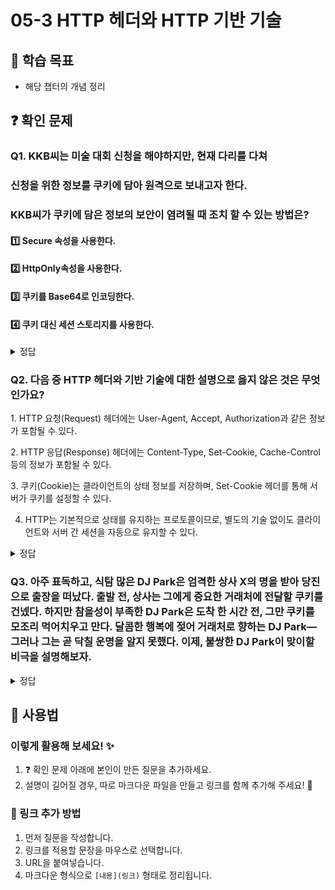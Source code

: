 # 05-3 HTTP 헤더와 HTTP 기반 기술

## 📌 학습 목표
- 해당 챕터의 개념 정리

## ❓ 확인 문제
### Q1. KKB씨는 미술 대회 신청을 해야하지만, 현재 다리를 다쳐 
### 신청을 위한 정보를 쿠키에 담아 원격으로 보내고자 한다.
### KKB씨가 쿠키에 담은 정보의 보안이 염려될 때 조치 할 수 있는 방법은?

#### 1️⃣ Secure 속성을 사용한다. 

#### 2️⃣ HttpOnly속성을 사용한다.

#### 3️⃣ 쿠키를 Base64로 인코딩한다.

#### 4️⃣ 쿠키 대신 세션 스토리지를 사용한다.

<details>
<summary>정답</summary>

#### 3️⃣ 쿠키를 Base64로 인코딩한다.

### 🔹 문제 분석
Base64 인코딩은 데이터를 변환할 뿐 암호화가 아님 

## 🔹 1️⃣ Secure 속성을 사용한다.  
✅ 
- `Secure` 속성을 설정하면 **쿠키가 HTTPS(보안 프로토콜)에서만 전송**됩니다.  
- 이를 통해 **네트워크에서 데이터가 평문으로 전송되는 것을 방지**할 수 있습니다.  
- HTTP 환경에서는 쿠키가 전송되지 않으므로, **중간자 공격(Man-in-the-Middle, MITM) 방지**에 효과적입니다.  

## 🔹 2️⃣ HttpOnly 속성을 사용한다.  
✅ 

- `HttpOnly` 속성을 사용하면 **자바스크립트에서 쿠키 접근이 불가능**합니다.  
- 이를 통해 **XSS(사이트 간 스크립트) 공격으로부터 보호**할 수 있습니다.  
- 공격자가 악성 스크립트를 실행하더라도 `document.cookie`를 통해 쿠키를 탈취할 수 없음. 

## 🔹 4️⃣ 쿠키 대신 세션 스토리지를 사용한다.  
✅   

- **세션 스토리지는 브라우저의 메모리에 저장되며, 브라우저를 닫으면 자동 삭제**됩니다.  
- **쿠키보다 보안이 강력하며, XSS 공격에도 비교적 안전**합니다.  
- 서버로 자동 전송되지 않으므로, **세션 토큰을 저장할 때 더 안전한 방법**이 될 수 있음.  

</details>

### Q2. 다음 중 HTTP 헤더와 기반 기술에 대한 설명으로 옳지 않은 것은 무엇인가요?

1️. HTTP 요청(Request) 헤더에는 User-Agent, Accept, Authorization과 같은 정보가 포함될 수 있다.

2️. HTTP 응답(Response) 헤더에는 Content-Type, Set-Cookie, Cache-Control 등의 정보가 포함될 수 있다.

3️. 쿠키(Cookie)는 클라이언트의 상태 정보를 저장하며, Set-Cookie 헤더를 통해 서버가 쿠키를 설정할 수 있다.

4. HTTP는 기본적으로 상태를 유지하는 프로토콜이므로, 별도의 기술 없이도 클라이언트와 서버 간 세션을 자동으로 유지할 수 있다.

<details>
<summary>정답</summary>

**4. HTTP는 기본적으로 상태를 유지하는 프로토콜이므로, 별도의 기술 없이도 클라이언트와 서버 간 세션을 자동으로 유지할 수 있다. X**   
  - HTTP는 기본적으로 상태를 유지하지 않는(stateless) 프로토콜이다.
  - 클라이언트와 서버 간 세션을 유지하려면 쿠키(Cookie), 세션(Session), 토큰(Token) 등의 기술을 추가적으로 사용해야 한다.
[해설]

**[해설]**

**1.HTTP 요청(Request) 헤더에는 User-Agent, Accept, Authorization과 같은 정보가 포함될 수 있다. O**   
  - User-Agent: 클라이언트의 브라우저 및 OS 정보 제공
  - Accept: 클라이언트가 받을 수 있는 콘텐츠 타입 명시
  - Authorization: 인증 정보 전달 (예: Bearer 토큰)


**2. HTTP 응답(Response) 헤더에는 Content-Type, Set-Cookie, Cache-Control 등의 정보가 포함될 수 있다. O**   
  - Content-Type: 응답의 콘텐츠 타입 (예: text/html, application/json)
  - Set-Cookie: 서버가 클라이언트에 쿠키를 설정하는 헤더
  - Cache-Control: 캐시 정책 지정 (예: no-cache, max-age=3600)
  

**3. 쿠키(Cookie)는 클라이언트의 상태 정보를 저장하며, Set-Cookie 헤더를 통해 서버가 쿠키를 설정할 수 있다. O** 
  - 쿠키는 세션 유지, 사용자 인증, 개인화 설정 등에 활용된다.
  
---

</details> 

### Q3. 아주 표독하고, 식탐 많은 DJ Park은 엄격한 상사 X의 명을 받아 당진으로 출장을 떠났다. 출발 전, 상사는 그에게 중요한 거래처에 전달할 쿠키를 건넸다. 하지만 참을성이 부족한 DJ Park은 도착 한 시간 전, 그만 쿠키를 모조리 먹어치우고 만다. 달콤한 행복에 젖어 거래처로 향하는 DJ Park—그러나 그는 곧 닥칠 운명을 알지 못했다. 이제, 불쌍한 DJ Park이 맞이할 비극을 설명해보자.

<details>

<summary>정답</summary>

- 해당 쿠키는 DJ Park의 회사에 대한 정보가 담긴, 거래처에서 건네 준 쿠키이다.
거래사는 해당 쿠키를 토대로 DJ Park을 어떻게 응대할 것인지 판단할 수 있는 것이다. 하지만 이를 모조리 먹어치운 DJ Park은 아니나 다를까, 거래처에서, 어떤 회사에서 온 놈이지 판단도 불가능하여, 다시 돌려보내 질 것이다. 성과가 없는 것을 넘어서 사고를 치고 돌아온 DJ Park을 본 상사 X는 열이 매우 받았을 것이며, DJ Park을 갈구기 시작한다. 이를 견디지 못한 DJ Park은 3일 후 자택에서 변싼채로 발견된다. 

- 이처럼 쿠키는 클라이언트에대한 정보, 로그인 상태 유지 등에 대한 상태를 클라이언트 측에 저장하게 된다. 요청 시 헤더에 넣어, 서버에 전달한다. 서버는 쿠키의 정보를 활용하며, Http의 Stateless함을 보완한다.

</details>



## 📝 사용법  
### 이렇게 활용해 보세요! ✨  
1. ❓ 확인 문제 아래에 본인이 만든 질문을 추가하세요.  
2. 설명이 길어질 경우, 따로 마크다운 파일을 만들고 링크를 함께 추가해 주세요! 🔗  

### 🔗 링크 추가 방법  
1. 먼저 질문을 작성합니다.  
2. 링크를 적용할 문장을 마우스로 선택합니다.  
3. URL을 붙여넣습니다.  
4. 마크다운 형식으로 `[내용](링크)` 형태로 정리됩니다.  
